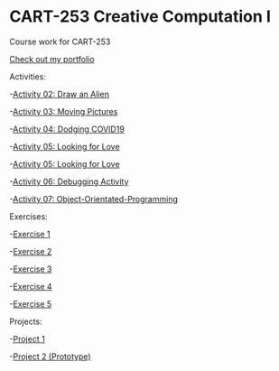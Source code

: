 # CART-253 Creative Computation I

Course work for CART-253

[Check out my portfolio](https://cacatiandanportfolio.com/)

Activities:

-[Activity 02: Draw an Alien](https://danielcacatian.github.io/CART-253/activities/02-draw-an-alien)

-[Activity 03: Moving Pictures](https://danielcacatian.github.io/CART-253/activities/03-moving-pictures)

-[Activity 04: Dodging COVID19](https://danielcacatian.github.io/CART-253/activities/04-dodging-covid-19)

-[Activity 05: Looking for Love](https://danielcacatian.github.io/CART-253/activities/05-looking-for-love)

-[Activity 05: Looking for Love](https://danielcacatian.github.io/CART-253/activities/05-looking-for-love)

-[Activity 06: Debugging Activity](https://danielcacatian.github.io/CART-253/activities/06-debugging-activity)

-[Activity 07: Object-Orientated-Programming](https://danielcacatian.github.io/CART-253/activities/07-object-orientated-programming-activity)


Exercises:

-[Exercise 1](https://danielcacatian.github.io/CART-253/exercises/exercise1)

-[Exercise 2](https://danielcacatian.github.io/CART-253/exercises/exercise2)

-[Exercise 3](https://danielcacatian.github.io/CART-253/exercises/exercise3)

-[Exercise 4](https://danielcacatian.github.io/CART-253/exercises/exercise4)

-[Exercise 5](https://danielcacatian.github.io/CART-253/exercises/exercise5)



Projects:

-[Project 1](https://danielcacatian.github.io/CART-253/projects/project1)

-[Project 2 (Prototype)](https://danielcacatian.github.io/CART-253/projects/project2/prototype)
